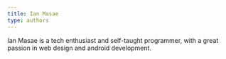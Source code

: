 ```yaml
---
title: Ian Masae
type: authors
---
```

Ian Masae is a tech enthusiast and self-taught programmer, with a great passion in web design and android development. 